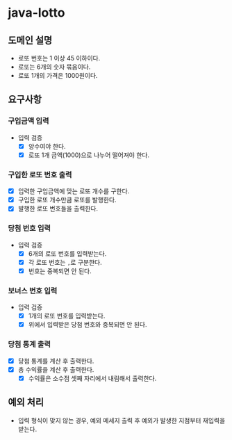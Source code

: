 # java-lotto

## 도메인 설명

- 로또 번호는 1 이상 45 이하이다.
- 로또는 6개의 숫자 묶음이다.
- 로또 1개의 가격은 1000원이다.

## 요구사항

### 구입금액 입력

- 입력 검증
    - [x] 양수여야 한다.
    - [x] 로또 1개 금액(1000)으로 나누어 떨어져야 한다.

### 구입한 로또 번호 출력

- [x] 입력한 구입금액에 맞는 로또 개수를 구한다.
- [x] 구입한 로또 개수만큼 로또를 발행한다.
- [x] 발행한 로또 번호들을 출력한다.

### 당첨 번호 입력

- 입력 검증
    - [x] 6개의 로또 번호를 입력받는다.
    - [x] 각 로또 번호는 `,`로 구분한다.
    - [x] 번호는 중복되면 안 된다.

### 보너스 번호 입력

- 입력 검증
    - [x] 1개의 로또 번호를 입력받는다.
    - [x] 위에서 입력받은 당첨 번호와 중복되면 안 된다.

### 당첨 통계 출력

- [x] 당첨 통계를 계산 후 출력한다.
- [x] 총 수익률을 계산 후 출력한다.
    - [x] 수익률은 소수점 셋째 자리에서 내림해서 출력한다.

## 예외 처리

- 입력 형식이 맞지 않는 경우, 예외 메세지 출력 후 예외가 발생한 지점부터 재입력을 받는다.
